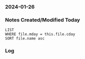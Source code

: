 ### 2024-01-26

### Notes Created/Modified Today
```dataview
LIST 
WHERE file.mday = this.file.cday
SORT file.name asc
```
### Log
